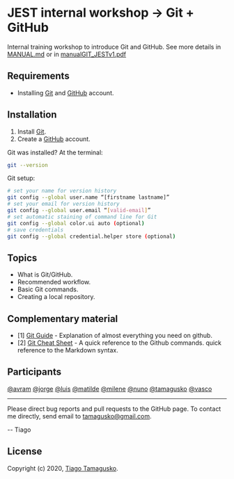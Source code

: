 # JEST internal workshop &#8594; Git + GitHub

Internal training workshop to introduce Git and GitHub. See more details in [MANUAL.md](MANUAL.md) or in [manualGIT_JESTv1.pdf](manualGIT_JESTv1.pdf)

## Requirements

- Installing [Git](https://github.com/git-guides/install-git) and [GitHub](https://docs.github.com/pt/free-pro-team@latest/github/teaching-and-learning-with-github-education/applying-for-a-student-developer-pack) account.

## Installation

1. Install [Git](https://github.com/git-guides/install-git).
1. Create a [GitHub](https://docs.github.com/en/free-pro-team@latest/github/getting-started-with-github/signing-up-for-github) account.

Git was installed? At the terminal:

```bash
git --version
```

Git setup:

```bash
# set your name for version history
git config --global user.name “[firstname lastname]”
# set your email for version history
git config --global user.email “[valid-email]”
# set automatic staining of command line for Git
git config --global color.ui auto (optional)
# save credentials
git config --global credential.helper store (optional)
```

## Topics

- What is Git/GitHub.
- Recommended workflow.
- Basic Git commands.
- Creating a local repository.

## Complementary material

- [1] [Git Guide](https://github.com/git-guides/) - Explanation of almost everything you need on github.
- [2] [Git Cheat Sheet](https://education.github.com/git-cheat-sheet-education.pdf) - A quick reference to the Github commands.
quick reference to the Markdown syntax.

## Participants

[@avram](https://github.com/Avramgincu) [@jorge](https://github.com/JorgeFCTeixeira) [@luis](https://github.com/lmonteiro18) [@matilde](https://github.com/matisims) [@milene](https://github.com/MileneJesus)
[@nuno](https://github.com/NunoAGM) [@tamagusko](https://github.com/tamagusko) [@vasco](https://github.com/VascoMSantos)

----

Please direct bug reports and pull requests to the GitHub page. To contact me directly, send email to tamagusko@gmail.com.

-- Tiago

## License

Copyright (c) 2020, [Tiago Tamagusko](https://github.com/tamagusko).
